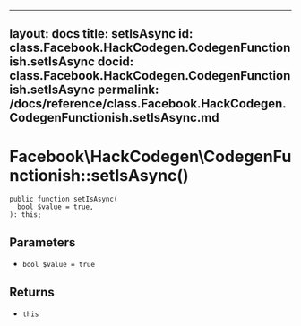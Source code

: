 
***

layout: docs
title: setIsAsync
id: class.Facebook.HackCodegen.CodegenFunctionish.setIsAsync
docid: class.Facebook.HackCodegen.CodegenFunctionish.setIsAsync
permalink: /docs/reference/class.Facebook.HackCodegen.CodegenFunctionish.setIsAsync.md
---







# Facebook\\HackCodegen\\CodegenFunctionish::setIsAsync()




``` Hack
public function setIsAsync(
  bool $value = true,
): this;
```




## Parameters




+ ` bool $value = true `




## Returns




* ` this `